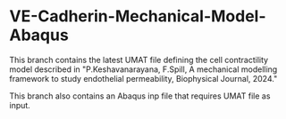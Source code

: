 # VE-Cadherin-Mechanical-Model-Abaqus
This branch contains the latest UMAT file defining the cell contractility model described in 
"P.Keshavanarayana, F.Spill, A mechanical modelling framework to study endothelial permeability, Biophysical Journal, 2024."

This branch also contains an Abaqus inp file that requires UMAT file as input. 

